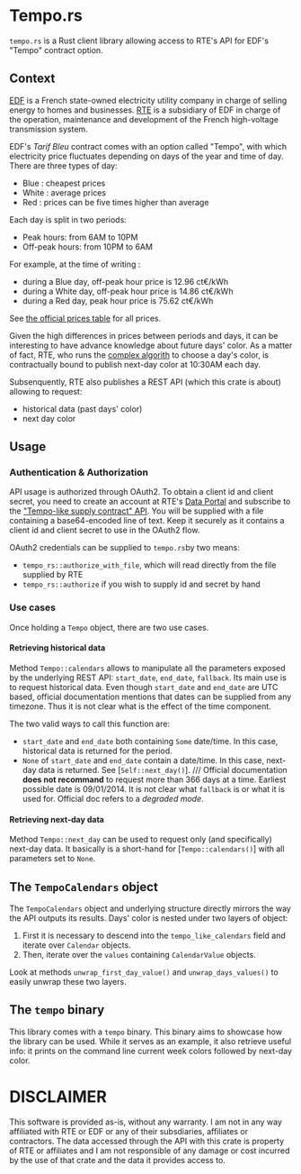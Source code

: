 # Tempo.rs

`tempo.rs` is a Rust client library allowing access to RTE's API for EDF's "Tempo" contract option.

## Context
 [EDF][1] is a French state-owned electricity utility company in charge of selling energy to homes and businesses.
 [RTE][2] is a subsidiary of EDF in charge of the operation, maintenance and development of the French high-voltage transmission system.

 EDF's _Tarif Bleu_ contract comes with an option called "Tempo", with which electricity price fluctuates depending on days of the year 
 and time of day.
 There are three types of day:
  - Blue : cheapest prices
  - White : average prices
  - Red : prices can be five times higher than average

 Each day is split in two periods:
  - Peak hours: from 6AM to 10PM
  - Off-peak hours: from 10PM to 6AM

 For example, at the time of writing :
  - during a Blue day, off-peak hour price is 12.96 ct€/kWh
  - during a White day, off-peak hour price is 14.86 ct€/kWh
  - during a Red day, peak hour price is 75.62 ct€/kWh

 See [the official prices table][3] for all prices.

 Given the high differences in prices between periods and days, it can be interesting to have advance knowledge about future days' color.
 As a matter of fact, RTE, who runs the [complex algorith][6] to choose a day's color, is contractually bound to publish next-day color at 10:30AM each day.

 Subsenquently, RTE also publishes a REST API (which this crate is about) allowing to request:
  - historical data (past days' color)
  - next day color

## Usage

### Authentication & Authorization
API usage is authorized through OAuth2. To obtain a client id and client secret, you need to create an account at RTE's [Data Portal][4] and subscribe to the ["Tempo-like supply contract" API][5]. You will be supplied with a file containing a base64-encoded line of text. Keep it securely as it contains a client id and client secret to use in the OAuth2 flow.

OAuth2 credentials can be supplied to `tempo.rs`by two means:
 - `tempo_rs::authorize_with_file`, which will read directly from the file supplied by RTE
 - `tempo_rs::authorize` if you wish to supply id and secret by hand

### Use cases

Once holding a `Tempo` object, there are two use cases.

#### Retrieving historical data

Method `Tempo::calendars` allows to manipulate all the parameters exposed by the underlying REST API: `start_date`, `end_date`, `fallback`. Its main use is to request historical data.
Even though `start_date` and `end_date` are UTC based, official documentation mentions that dates can be supplied from any timezone.
Thus it is not clear what is the effect of the time component.

The two valid ways to call this function are:
 - `start_date` and `end_date` both containing `Some` date/time. In this case, historical data is returned for the period.
 - `None` of `start_date` and `end_date` contain a date/time. In this case, next-day data is returned. See [`Self::next_day()`].
    ///
Official documentation **does not recommand** to request more than 366 days at a time.
Earliest possible date is 09/01/2014.
It is not clear what `fallback` is or what it is used for. Official doc refers to a *degraded mode*.

#### Retrieving next-day data

Method `Tempo::next_day` can be used to request only (and specifically) next-day data. It basically is a short-hand for [`Tempo::calendars()`] with all parameters set to `None`.

## The `TempoCalendars` object 

The `TempoCalendars` object and underlying structure directly mirrors the way the API outputs its results.
Days' color is nested under two layers of object:
1) First it is necessary to descend into the `tempo_like_calendars` field and iterate over `Calendar` objects.
2) Then, iterate over the `values` containing `CalendarValue` objects.

Look at methods `unwrap_first_day_value()` and `unwrap_days_values()` to easily unwrap these two layers.

## The `tempo` binary

This library comes with a `tempo` binary. 
This binary aims to showcase how the library can be used.
While it serves as an example, it also retrieve useful info: it prints on the command line current week colors followed by next-day color.

# DISCLAIMER

This software is provided as-is, without any warranty. I am not in any way affiliated with RTE or EDF or any of their subsdiaries, affiliates or contractors. The data accessed through the API with this crate is property of RTE or affiliates and I am not responsible of any damage or cost incurred by the use of that crate and the data it provides access to. 

 [1]: https://en.wikipedia.org/wiki/%C3%89lectricit%C3%A9_de_France
 [2]: https://en.wikipedia.org/wiki/R%C3%A9seau_de_Transport_d%27%C3%89lectricit%C3%A9
 [3]: https://particulier.edf.fr/content/dam/2-Actifs/Documents/Offres/Grille_prix_Tarif_Bleu.pdf
 [4]: https://data.rte-france.com/
 [5]: https://data.rte-france.com/catalog/-/api/consumption/Tempo-Like-Supply-Contract/v1.1
 [6]: https://www.services-rte.com/files/live/sites/services-rte/files/pdf/20160106_Methode_de_choix_des_jours_Tempo.pdf